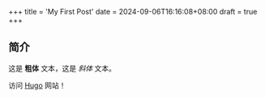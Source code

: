 +++
title = 'My First Post'
date = 2024-09-06T16:16:08+08:00
draft = true
+++
## 简介

这是 **粗体** 文本，这是 *斜体* 文本。

访问 [Hugo](https://gohugo.io) 网站！